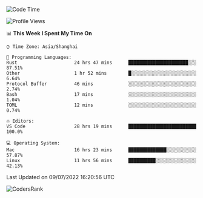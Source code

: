 <!--START_SECTION:waka-->
![Code Time](http://img.shields.io/badge/Code%20Time-1%2C482%20hrs%2055%20mins-blue)

![Profile Views](http://img.shields.io/badge/Profile%20Views-16-blue)

📊 **This Week I Spent My Time On** 

```text
⌚︎ Time Zone: Asia/Shanghai

💬 Programming Languages: 
Rust                     24 hrs 47 mins      ██████████████████████░░░   87.51% 
Other                    1 hr 52 mins        █░░░░░░░░░░░░░░░░░░░░░░░░   6.64% 
Protocol Buffer          46 mins             ░░░░░░░░░░░░░░░░░░░░░░░░░   2.74% 
Bash                     17 mins             ░░░░░░░░░░░░░░░░░░░░░░░░░   1.04% 
TOML                     12 mins             ░░░░░░░░░░░░░░░░░░░░░░░░░   0.74%

🔥 Editors: 
VS Code                  28 hrs 19 mins      █████████████████████████   100.0%

💻 Operating System: 
Mac                      16 hrs 23 mins      ██████████████░░░░░░░░░░░   57.87% 
Linux                    11 hrs 56 mins      ██████████░░░░░░░░░░░░░░░   42.13%

```


 Last Updated on 09/07/2022 16:20:56 UTC
<!--END_SECTION:waka-->

![CodersRank](https://cr-skills-chart-widget.azurewebsites.net/api/api?username=BugenZhao&padding=16&tooltip=true&branding=false&sort-by-score=true&skills=Rust%2C%20Swift%2C%20C%2C%20TypeScript%2C%20Java%2C%20Go%2C%20Dart%2C%20C%2B%2B%2C%20Python%2C%20Assembly%2C%20Shell%2C%20Kotlin)
